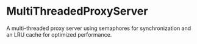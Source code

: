 # MultiThreadedProxyServer
A multi-threaded proxy server using semaphores for synchronization and an LRU cache for optimized performance.
